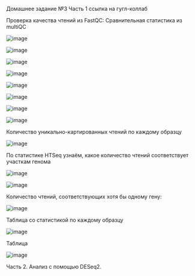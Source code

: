 Домашнее задание №3
Часть 1 
ссылка на гугл-коллаб 


Проверка качества чтений из FastQC: Сравнительная статистика из multiQC

![image](https://user-images.githubusercontent.com/43177979/144498736-fc776418-13e6-44fa-b03d-65db2904e60c.png)

![image](https://user-images.githubusercontent.com/43177979/144613730-a99a6043-3eac-4d14-aecf-b81c81f5a217.png)


![image](https://user-images.githubusercontent.com/43177979/144613832-ef8ce050-3076-4c1e-a0f7-9c7c2ec22362.png)

![image](https://user-images.githubusercontent.com/43177979/144613918-ab1a246e-242b-4078-9839-c3b1d0a82792.png)

![image](https://user-images.githubusercontent.com/43177979/144613991-6a7aa450-e743-49b7-8a0e-f25d49719f9e.png)

![image](https://user-images.githubusercontent.com/43177979/144614056-4150bd24-8a5c-42fa-af5d-fac75f222e79.png)

![image](https://user-images.githubusercontent.com/43177979/144614101-9792abe2-f931-48c1-8fbb-54440a5ebaf2.png)

![image](https://user-images.githubusercontent.com/43177979/144614198-02c40678-3d11-40b8-9566-284df221508e.png)

Количество уникально-картированных чтений по каждому образцу

![image](https://user-images.githubusercontent.com/43177979/144614435-d590e042-adb7-4923-a120-64038e28e0a8.png)

По статистике HTSeq узнаём, какое количество чтений соответствует участкам генома

![image](https://user-images.githubusercontent.com/43177979/144619428-7607f3f1-dd2c-465d-8c9f-3579301ec6b1.png)

![image](https://user-images.githubusercontent.com/43177979/144619506-6f452244-a5e8-434d-9aab-b7898aa0fcda.png)

 Количество чтений, соответствующих хотя бы одному гену:
 
 ![image](https://user-images.githubusercontent.com/43177979/144620195-5dbdff36-dd88-4415-b7e1-f258b8ff66e1.png)
 
 Таблица со статистикой по каждому образцу
 
 ![image](https://user-images.githubusercontent.com/43177979/144620631-cf4e81e5-b230-444a-a8c1-5f1b7e5ca5d4.png)

Таблица 

![image](https://user-images.githubusercontent.com/43177979/144620791-e553ea72-fd5e-4665-98e1-e5f9aaff1433.png)


Часть 2.  Анализ с помощью DESeq2.
